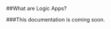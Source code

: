 <properties 
	pageTitle="What are Logic Apps?" 
	description="Learn about flow apps" 
	authors="stepsic-microsoft-com" 
	manager="dwrede" 
	editor="" 
	services="app-service" 
	documentationCenter=""/>



<tags
	ms.service="app-service"
	ms.workload="web"
	ms.tgt_pltfrm=""
	ms.devlang=""
	ms.topic=""
	ms.date="2/24/2015"
	ms.author="stepsic"/>


##What are Logic Apps?

###This documentation is coming soon.

<!--

Integrate a single application that uses any number of connector to public SaaS services or your own custom backed. There are already 40 + connectors published by Microsoft, from Facebook and Twitter to SQL to AS2 and EDIFACT. You don't need to know how the Facebook API works, because the connectors describe exactly what they need to be used, from what Authentication needs to be provided to the set of actions and parameters they support. 

Out of the box connectors based on the API app framework provide connectivity to a wide range of SaaS services and on-premise servers. Connecting a business process to a data source or destination works the same way a web or mobile app leveraging App Services would connect, thus providing a consistent and easy to learn experience for developers, and allowing a wider set of developers to contribute to building integration applications. Further, these are a part of the marketplace, which makes it easy for third party developers to enrich the available connectors, or for enterprises to build custom connectors to their LoB systems.

# Easy to use design tools

You can design flows end-to-end right in your browser. You can start with any trigger, from a simple schedule to whenever a tweet appears about your company. Then, you can orchestrate any number of actions that use connectors. The designer makes it easy to construct even complex flows that fork an loop over data. By being entirely browser-based, you can make the flows on whatever device, from Desktop to Tablet, your users are comfortable with. 

![Flow app designer](./media/app-service-learn-about-flows-preview/Designer.png)

# Rich out of box functionality 

You can get started in just minutes by connecting one or more services. We support :
- A rich workflow experience - App Services provides Flows, which is a powerful cloud based engine for orchestrating API apps. It provides the ability to implement a wide range of workflows, ranging from simple message processing between two data sources, to orchestrating typical business processes like creating travel bookings, on-boarding a new employee etc. The inbuilt capabilities to perform conditional execution based on previous outputs and success/failure make it easy to develop complex flows that involve processing batches and error handling. 
- Rules engine - The business rules engine provides a way for Business Analysts to create and maintain business policies. These policies are maintained independent of the business process, making it easy to update the policy per business requirements as and when needed, even if the overall process doesn’t change. 
- JSON/XML transformation- Out of the box API apps provide the ability to handle XML data easily with validation, transformation and extract operations which can be used to enforce contract between your XML based LoB apps and transform data to suit the needs of a particular data source. Further, JSON objects are natively recognized by the underlying flow engine and can be processed by the flow itself. 
- Trading partner management - : App Services provides out of the box capability to create and manage trading partners, receive/send messages and process B2B data, and then connect back to your enterprise, all in a single business process (flow). Hosting B2B connectivity in the cloud provides a simpler and more manageable solution than hosting extranet servers and managing their security in-house. With inbuilt capabilities to parse X12 and EDIFACT messages, handling batches and sending/processing acknowledgements you can easily integrate B2B messages into an e2e business process to automate the handling of your B2B transactions.

#Extensibility and eco-system 

The foundation of API apps for building the individual pieces means that both additional connectivity and functionality pieces for data processing can be developed by anyone and deployed to the platform for use in an end to end business process. These pieces could be developed by both third party developers and made available in a marketplace, or by enterprises to suit their own specific needs. There will be hundreds of third-party connectors and services to extend the platform.

-->
